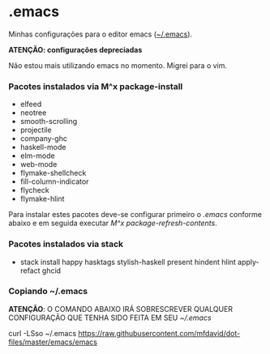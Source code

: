 # .emacs
Minhas configurações para o editor emacs ([~/.emacs](emacs)).

**ATENÇÃO: configurações depreciadas**  
  
Não estou mais utilizando emacs no momento. Migrei para o vim.

### Pacotes instalados via M^x package-install
- elfeed
- neotree
- smooth-scrolling
- projectile
- company-ghc
- haskell-mode
- elm-mode
- web-mode
- flymake-shellcheck
- fill-column-indicator
- flycheck
- flymake-hlint

Para instalar estes pacotes deve-se configurar primeiro o *.emacs* conforme abaixo e em seguida executar *M^x package-refresh-contents*.

### Pacotes instalados via stack
- stack install happy hasktags stylish-haskell present hindent hlint apply-refact ghcid

### Copiando ~/.emacs

**ATENÇÃO**: O COMANDO ABAIXO IRÁ SOBRESCREVER QUALQUER CONFIGURAÇÃO QUE TENHA SIDO FEITA EM SEU *~/.emacs*

curl -LSso ~/.emacs https://raw.githubusercontent.com/mfdavid/dot-files/master/emacs/emacs
